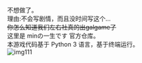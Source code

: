 不想做了。  
理由:不会写剧情，而且没时间写这个...  
~~你怎么知道我们左右社真的出galgame了~~  
这里是 minの一生です 官方仓库。  
本游戏代码基于 Python 3 语言，基于终端运行。  
![img111](/.readme/1723254362611.png)
